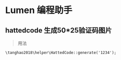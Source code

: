 # Lumen 编程助手




## hattedcode 生成50*25验证码图片

>  用法

    \tanghao2018\helper\HattedCode::generate('1234');


